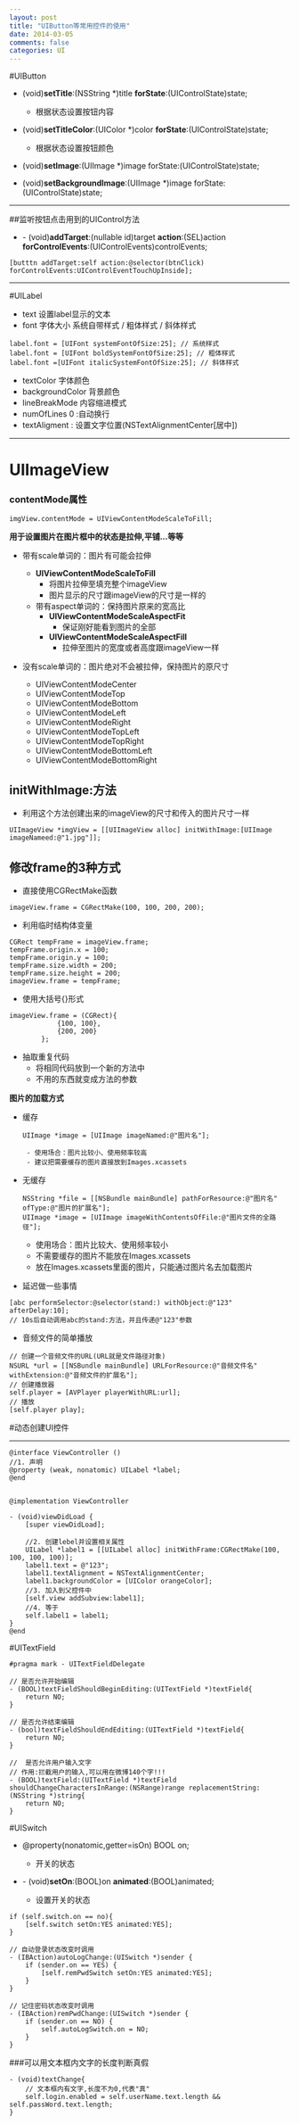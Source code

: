 ```yaml
---
layout: post
title: "UIButton等常用控件的使用"
date: 2014-03-05
comments: false
categories: UI
---
```




#UIButton
- (void)**setTitle**:(NSString \*)title **forState**:(UIControlState)state;
    + 根据状态设置按钮内容

- (void)**setTitleColor**:(UIColor \*)color **forState**:(UIControlState)state;
    + 根据状态设置按钮颜色

- (void)**setImage**:(UIImage *)image forState:(UIControlState)state;
- (void)**setBackgroundImage**:(UIImage *)image forState:(UIControlState)state;

---
##监听按钮点击用到的UIControl方法

- \- (void)**addTarget**:(nullable id)target **action**:(SEL)action **forControlEvents**:(UIControlEvents)controlEvents;

```objc
[butttn addTarget:self action:@selector(btnClick) forControlEvents:UIControlEventTouchUpInside];

```

---

#UILabel
- text 设置label显示的文本
- font 字体大小  系统自带样式 / 粗体样式 / 斜体样式

```objc
label.font = [UIFont systemFontOfSize:25]; // 系统样式
label.font = [UIFont boldSystemFontOfSize:25]; // 粗体样式
label.font =[UIFont italicSystemFontOfSize:25]; // 斜体样式
```
- textColor 字体颜色
- backgroundColor 背景颜色
- lineBreakMode 内容缩进模式
- numOfLines 0 :自动换行
- textAligment : 设置文字位置(NSTextAlignmentCenter[居中])

---
# UIImageView

### contentMode属性

```objc
imgView.contentMode = UIViewContentModeScaleToFill;
```
**用于设置图片在图片框中的状态是拉伸,平铺...等等**

- 带有scale单词的：图片有可能会拉伸
    - **UIViewContentModeScaleToFill**
        - 将图片拉伸至填充整个imageView
        - 图片显示的尺寸跟imageView的尺寸是一样的
    - 带有aspect单词的：保持图片原来的宽高比
        - **UIViewContentModeScaleAspectFit**
            - 保证刚好能看到图片的全部
        - **UIViewContentModeScaleAspectFill**
            - 拉伸至图片的宽度或者高度跟imageView一样

- 没有scale单词的：图片绝对不会被拉伸，保持图片的原尺寸
    - UIViewContentModeCenter
    - UIViewContentModeTop
    - UIViewContentModeBottom
    - UIViewContentModeLeft
    - UIViewContentModeRight
    - UIViewContentModeTopLeft
    - UIViewContentModeTopRight
    - UIViewContentModeBottomLeft
    - UIViewContentModeBottomRight


## initWithImage:方法
- 利用这个方法创建出来的imageView的尺寸和传入的图片尺寸一样

```objc
UIImageView *imgView = [[UIImageView alloc] initWithImage:[UIImage imageNameed:@"1.jpg"]];
```
## 修改frame的3种方式
- 直接使用CGRectMake函数

```objc
imageView.frame = CGRectMake(100, 100, 200, 200);
```
- 利用临时结构体变量

```objc
CGRect tempFrame = imageView.frame;
tempFrame.origin.x = 100;
tempFrame.origin.y = 100;
tempFrame.size.width = 200;
tempFrame.size.height = 200;
imageView.frame = tempFrame;
```

- 使用大括号{}形式

```objc
imageView.frame = (CGRect){
			{100, 100}, 
			{200, 200}
		};
```

- 抽取重复代码
    - 将相同代码放到一个新的方法中
    - 不用的东西就变成方法的参数

**图片的加载方式**

- 缓存
    
    ```objc
    UIImage *image = [UIImage imageNamed:@"图片名"];
    ```
       - 使用场合：图片比较小、使用频率较高
       - 建议把需要缓存的图片直接放到Images.xcassets
- 无缓存
    
    ```objc
    NSString *file = [[NSBundle mainBundle] pathForResource:@"图片名" ofType:@"图片的扩展名"];
    UIImage *image = [UIImage imageWithContentsOfFile:@"图片文件的全路径"];
    ```
	- 使用场合：图片比较大、使用频率较小
    - 不需要缓存的图片不能放在Images.xcassets
    - 放在Images.xcassets里面的图片，只能通过图片名去加载图片

- 延迟做一些事情

```objc
[abc performSelector:@selector(stand:) withObject:@"123" afterDelay:10];
// 10s后自动调用abc的stand:方法，并且传递@"123"参数
```

- 音频文件的简单播放

```objc
// 创建一个音频文件的URL(URL就是文件路径对象)
NSURL *url = [[NSBundle mainBundle] URLForResource:@"音频文件名" withExtension:@"音频文件的扩展名"];
// 创建播放器
self.player = [AVPlayer playerWithURL:url];
// 播放
[self.player play];
```

#动态创建UI控件

---

```objc
@interface ViewController ()
//1. 声明
@property (weak, nonatomic) UILabel *label;
@end


@implementation ViewController

- (void)viewDidLoad {
    [super viewDidLoad];

    //2. 创建lebel并设置相关属性
    UILabel *label1 = [[UILabel alloc] initWithFrame:CGRectMake(100, 100, 100, 100)];
    label1.text = @"123";
    label1.textAlignment = NSTextAlignmentCenter;
    label1.backgroundColor = [UIColor orangeColor];
    //3. 加入到父控件中
    [self.view addSubview:label1];
    //4. 等于
    self.label1 = label1;
}
@end
```

#UITextField
```objc
#pragma mark - UITextFieldDelegate

// 是否允许开始编辑
- (BOOL)textFieldShouldBeginEditing:(UITextField *)textField{
    return NO;
}

// 是否允许结束编辑
- (bool)textFieldShouldEndEditing:(UITextField *)textField{
    return NO;
}

//  是否允许用户输入文字
// 作用:拦截用户的输入,可以用在微博140个字!!!
- (BOOL)textField:(UITextField *)textField shouldChangeCharactersInRange:(NSRange)range replacementString:(NSString *)string{
    return NO;
}
```

#UISwitch
- @property(nonatomic,getter=isOn) BOOL on;
    - 开关的状态

- \- (void)**setOn**:(BOOL)on **animated**:(BOOL)animated;
    - 设置开关的状态

```objc
if (self.switch.on == no){
    [self.switch setOn:YES animated:YES];
}

// 自动登录状态改变时调用
- (IBAction)autoLogChange:(UISwitch *)sender {
    if (sender.on == YES) {
        [self.remPwdSwitch setOn:YES animated:YES];
    }
}

// 记住密码状态改变时调用
- (IBAction)remPwdChange:(UISwitch *)sender {
    if (sender.on == NO) {
        self.autoLogSwitch.on = NO;
    }
}
```


###可以用文本框内文字的长度判断真假
```objc
- (void)textChange{
    // 文本框内有文字,长度不为0,代表"真"
    self.login.enabled = self.userName.text.length && self.passWord.text.length;
}
```